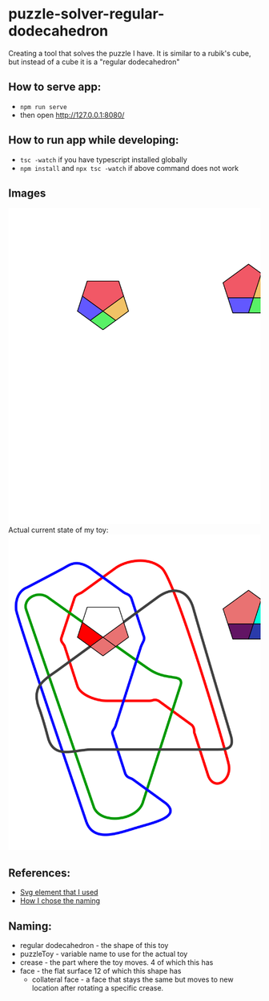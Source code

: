 # puzzle-solver-regular-dodecahedron

Creating a tool that solves the puzzle I have. It is similar to a rubik's cube, but instead of a cube it is a "regular dodecahedron"

## How to serve app:

- `npm run serve`
- then open http://127.0.0.1:8080/

## How to run app while developing:

- `tsc -watch` if you have typescript installed globally
- `npm install` and `npx tsc -watch` if above command does not work

## Images

![Parts](./assets/two-flowers-with-4-part-pentagons.svg)
Actual current state of my toy:
![My actual toy](./assets/state-of-my-actual-toy.svg)

## References:

- [Svg element that I used](https://www.w3schools.com/graphics/svg_polyline.asp)
- [How I chose the naming](https://en.wikipedia.org/wiki/Regular_dodecahedron)

## Naming:

- regular dodecahedron - the shape of this toy
- puzzleToy - variable name to use for the actual toy
- crease - the part where the toy moves. 4 of which this has
- face - the flat surface 12 of which this shape has
  - collateral face - a face that stays the same but moves to new location after rotating a specific crease.
